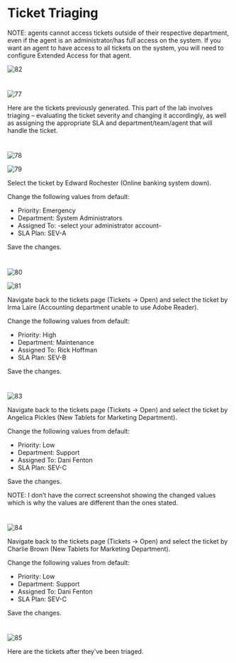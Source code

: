 # Ticket Triaging

NOTE: agents cannot access tickets outside of their respective department, even if the agent is an administrator/has full access on the system. If you want an agent to have access to all tickets on the system, you will need to configure Extended Access for that agent.

![82](https://github.com/melisa-er/Ticket-Triaging/assets/157723219/32a66d99-291f-47ad-bad6-3bc6decfc8af)

#
![77](https://github.com/melisa-er/Ticket-Triaging/assets/157723219/0b41bc12-1c08-47ab-aef9-6b77e6e930a4)

Here are the tickets previously generated. This part of the lab involves triaging – evaluating the ticket severity and changing it accordingly, as well as assigning the appropriate SLA and department/team/agent that will handle the ticket.

#
![78](https://github.com/melisa-er/Ticket-Triaging/assets/157723219/4b0ec576-8ea6-4c15-b24b-e53c9657ecf2)

![79](https://github.com/melisa-er/Ticket-Triaging/assets/157723219/57fb5759-13de-4f75-a80c-0395dda354ad)

Select the ticket by Edward Rochester (Online banking system down).

Change the following values from default:
- Priority: Emergency
- Department: System Administrators
- Assigned To: -select your administrator account-
- SLA Plan: SEV-A

Save the changes.

#
![80](https://github.com/melisa-er/Ticket-Triaging/assets/157723219/79d81346-62d1-469e-91a4-b649f5149402)

![81](https://github.com/melisa-er/Ticket-Triaging/assets/157723219/14f60de2-2048-4931-be4e-fdc5f4dd1402)

Navigate back to the tickets page (Tickets → Open) and select the ticket by Irma Laire (Accounting department unable to use Adobe Reader).

Change the following values from default:
- Priority: High
- Department: Maintenance
- Assigned To: Rick Hoffman
- SLA Plan: SEV-B

Save the changes.

#
![83](https://github.com/melisa-er/Ticket-Triaging/assets/157723219/91f16340-b4c8-4886-9484-1458dbcfcf6e)

Navigate back to the tickets page (Tickets → Open) and select the ticket by Angelica Pickles (New Tablets for Marketing Department).

Change the following values from default:
- Priority: Low
- Department: Support
- Assigned To: Dani Fenton
- SLA Plan: SEV-C

Save the changes.

NOTE: I don’t have the correct screenshot showing the changed values which is why the values are different than the ones stated.


#
![84](https://github.com/melisa-er/Ticket-Triaging/assets/157723219/d1786aee-143a-4542-8613-532dc7621842)

Navigate back to the tickets page (Tickets → Open) and select the ticket by Charlie Brown (New Tablets for Marketing Department).

Change the following values from default:
- Priority: Low
- Department: Support
- Assigned To: Dani Fenton
- SLA Plan: SEV-C

Save the changes.

#
![85](https://github.com/melisa-er/Ticket-Triaging/assets/157723219/baf35711-ea45-42ea-88a0-89981a716dd1)

Here are the tickets after they’ve been triaged.
